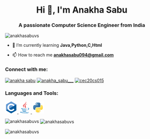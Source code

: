 <h1 align="center">Hi 👋, I'm Anakha Sabu</h1>
<h3 align="center">A passionate Computer Science Engineer from India</h3>

<p align="left"> <img src="https://komarev.com/ghpvc/?username=anakhasabuvs&label=Profile%20views&color=0e75b6&style=flat" alt="anakhasabuvs" /> </p>

- 🌱 I’m currently learning **Java,Python,C,Html**

- 📫 How to reach me **anakhasabu094@gmail.com**

<h3 align="left">Connect with me:</h3>
<p align="left">
<a href="https://linkedin.com/in/anakha sabu" target="blank"><img align="center" src="https://raw.githubusercontent.com/rahuldkjain/github-profile-readme-generator/master/src/images/icons/Social/linked-in-alt.svg" alt="anakha sabu" height="30" width="40" /></a>
<a href="https://instagram.com/anakha_sabu___" target="blank"><img align="center" src="https://raw.githubusercontent.com/rahuldkjain/github-profile-readme-generator/master/src/images/icons/Social/instagram.svg" alt="anakha_sabu___" height="30" width="40" /></a>
<a href="https://www.codechef.com/users/cec20cs015" target="blank"><img align="center" src="https://cdn.jsdelivr.net/npm/simple-icons@3.1.0/icons/codechef.svg" alt="cec20cs015" height="30" width="40" /></a>
</p>

<h3 align="left">Languages and Tools:</h3>
<p align="left"> <a href="https://www.cprogramming.com/" target="_blank" rel="noreferrer"> <img src="https://raw.githubusercontent.com/devicons/devicon/master/icons/c/c-original.svg" alt="c" width="40" height="40"/> </a> <a href="https://www.java.com" target="_blank" rel="noreferrer"> <img src="https://raw.githubusercontent.com/devicons/devicon/master/icons/java/java-original.svg" alt="java" width="40" height="40"/> </a> <a href="https://www.python.org" target="_blank" rel="noreferrer"> <img src="https://raw.githubusercontent.com/devicons/devicon/master/icons/python/python-original.svg" alt="python" width="40" height="40"/> </a> </p>

<p><img align="left" src="https://github-readme-stats.vercel.app/api/top-langs?username=anakhasabuvs&show_icons=true&locale=en&layout=compact" alt="anakhasabuvs" /></p>

<p>&nbsp;<img align="center" src="https://github-readme-stats.vercel.app/api?username=anakhasabuvs&show_icons=true&locale=en" alt="anakhasabuvs" /></p>

<p><img align="center" src="https://github-readme-streak-stats.herokuapp.com/?user=anakhasabuvs&" alt="anakhasabuvs" /></p>

